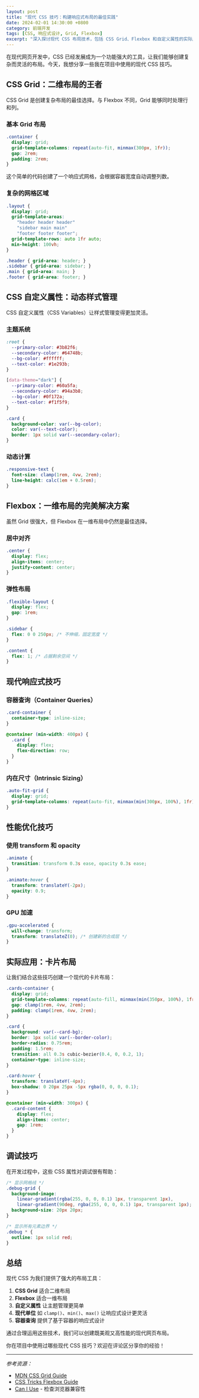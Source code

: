 ```yaml
---
layout: post
title: "现代 CSS 技巧：构建响应式布局的最佳实践"
date: 2024-02-01 14:30:00 +0800
category: 前端开发
tags: [CSS, 响应式设计, Grid, Flexbox]
excerpt: "深入探讨现代 CSS 布局技术，包括 CSS Grid、Flexbox 和自定义属性的实际应用。"
---
```


在现代网页开发中，CSS 已经发展成为一个功能强大的工具，让我们能够创建复杂而灵活的布局。今天，我想分享一些我在项目中使用的现代 CSS 技巧。

## CSS Grid：二维布局的王者

CSS Grid 是创建复杂布局的最佳选择。与 Flexbox 不同，Grid 能够同时处理行和列。

### 基本 Grid 布局

```css
.container {
  display: grid;
  grid-template-columns: repeat(auto-fit, minmax(300px, 1fr));
  gap: 2rem;
  padding: 2rem;
}
```

这个简单的代码创建了一个响应式网格，会根据容器宽度自动调整列数。

### 复杂的网格区域

```css
.layout {
  display: grid;
  grid-template-areas:
    "header header header"
    "sidebar main main"
    "footer footer footer";
  grid-template-rows: auto 1fr auto;
  min-height: 100vh;
}

.header { grid-area: header; }
.sidebar { grid-area: sidebar; }
.main { grid-area: main; }
.footer { grid-area: footer; }
```

## CSS 自定义属性：动态样式管理

CSS 自定义属性（CSS Variables）让样式管理变得更加灵活。

### 主题系统

```css
:root {
  --primary-color: #3b82f6;
  --secondary-color: #64748b;
  --bg-color: #ffffff;
  --text-color: #1e293b;
}

[data-theme="dark"] {
  --primary-color: #60a5fa;
  --secondary-color: #94a3b8;
  --bg-color: #0f172a;
  --text-color: #f1f5f9;
}

.card {
  background-color: var(--bg-color);
  color: var(--text-color);
  border: 1px solid var(--secondary-color);
}
```

### 动态计算

```css
.responsive-text {
  font-size: clamp(1rem, 4vw, 2rem);
  line-height: calc(1em + 0.5rem);
}
```

## Flexbox：一维布局的完美解决方案

虽然 Grid 很强大，但 Flexbox 在一维布局中仍然是最佳选择。

### 居中对齐

```css
.center {
  display: flex;
  align-items: center;
  justify-content: center;
}
```

### 弹性布局

```css
.flexible-layout {
  display: flex;
  gap: 1rem;
}

.sidebar {
  flex: 0 0 250px; /* 不伸缩，固定宽度 */
}

.content {
  flex: 1; /* 占据剩余空间 */
}
```

## 现代响应式技巧

### 容器查询（Container Queries）

```css
.card-container {
  container-type: inline-size;
}

@container (min-width: 400px) {
  .card {
    display: flex;
    flex-direction: row;
  }
}
```

### 内在尺寸（Intrinsic Sizing）

```css
.auto-fit-grid {
  display: grid;
  grid-template-columns: repeat(auto-fit, minmax(min(300px, 100%), 1fr));
}
```

## 性能优化技巧

### 使用 transform 和 opacity

```css
.animate {
  transition: transform 0.3s ease, opacity 0.3s ease;
}

.animate:hover {
  transform: translateY(-2px);
  opacity: 0.9;
}
```

### GPU 加速

```css
.gpu-accelerated {
  will-change: transform;
  transform: translateZ(0); /* 创建新的合成层 */
}
```

## 实际应用：卡片布局

让我们结合这些技巧创建一个现代的卡片布局：

```css
.cards-container {
  display: grid;
  grid-template-columns: repeat(auto-fill, minmax(min(350px, 100%), 1fr));
  gap: clamp(1rem, 4vw, 2rem);
  padding: clamp(1rem, 4vw, 2rem);
}

.card {
  background: var(--card-bg);
  border: 1px solid var(--border-color);
  border-radius: 0.75rem;
  padding: 1.5rem;
  transition: all 0.3s cubic-bezier(0.4, 0, 0.2, 1);
  container-type: inline-size;
}

.card:hover {
  transform: translateY(-4px);
  box-shadow: 0 20px 25px -5px rgba(0, 0, 0, 0.1);
}

@container (min-width: 300px) {
  .card-content {
    display: flex;
    align-items: center;
    gap: 1rem;
  }
}
```

## 调试技巧

在开发过程中，这些 CSS 属性对调试很有帮助：

```css
/* 显示网格线 */
.debug-grid {
  background-image: 
    linear-gradient(rgba(255, 0, 0, 0.1) 1px, transparent 1px),
    linear-gradient(90deg, rgba(255, 0, 0, 0.1) 1px, transparent 1px);
  background-size: 20px 20px;
}

/* 显示所有元素边界 */
.debug * {
  outline: 1px solid red;
}
```

## 总结

现代 CSS 为我们提供了强大的布局工具：

1. **CSS Grid** 适合二维布局
2. **Flexbox** 适合一维布局  
3. **自定义属性** 让主题管理更简单
4. **现代单位** 如 `clamp()`、`min()`、`max()` 让响应式设计更灵活
5. **容器查询** 提供了基于容器的响应式设计

通过合理运用这些技术，我们可以创建既美观又高性能的现代网页布局。

你在项目中使用过哪些现代 CSS 技巧？欢迎在评论区分享你的经验！

---

*参考资源：*
- [MDN CSS Grid Guide](https://developer.mozilla.org/en-US/docs/Web/CSS/CSS_Grid_Layout)
- [CSS Tricks Flexbox Guide](https://css-tricks.com/snippets/css/a-guide-to-flexbox/)
- [Can I Use](https://caniuse.com/) - 检查浏览器兼容性